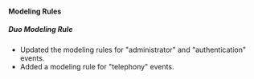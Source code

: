 #### Modeling Rules
##### Duo Modeling Rule
- Updated the modeling rules for "administrator" and "authentication" events.
- Added a modeling rule for "telephony" events.
